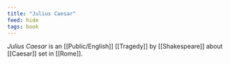 ```yaml
---
title: "Julius Caesar"
feed: hide
tags: book
---
```


_Julius Caesar_ is an [[Public/English]] [[Tragedy]] by [[Shakespeare]] about [[Caesar]] set in [[Rome]]. 